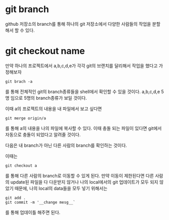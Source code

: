 # git branch

github 저장소의 branch를 통해 하나의 git 저장소에서 다양한 사람들의 작업을 분할해서 할 수 있다.


# git checkout __name__

만약 하나의 프로젝트에서 a,b,c,d,e가 각각 git의 브랜치를 달리해서 작업을 했다고 가정해보자

```
git brach -a
```
를 통해 전체적인 git의 branch종류들을 shell에서 확인할 수 있을 것이다.
a,b,c,d,e 5명 임으로 5명의 branch종류가 보일 것이다.

이때 a의 프로젝트의 내용을 내 파일에서 보고 싶다면
```
git merge origin/a 

```
를 통해 a의 내용을 나의 파일에 복사할 수 있다. 이때 충돌 되는 파일이 있다면 git에서 자동으로 충돌이 되었다고 알려줄 것이다.

다음은 내 branch가 아닌 다른 사람의 branch를 확인하는 것이다.

이때는 

```
git checkout a
```
를 통해 다른 사람의 branch로 이동할 수 있게 된다.
만약 이동이 제한된다면 다른 사람의 update된 파일을 다 다운받지 않거나 나의 local에서의 git 업데이트가 모두 되지 않았기 때문에, 
나의 local의 data들을 모두 넣기 위해서는 
```
git add .
git commit -m '__change mesg__`
```
를 통해 업데이틀 해주면 된다.

